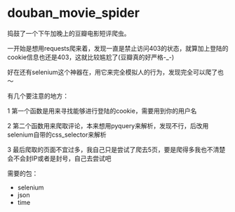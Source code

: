 # douban_movie_spider
捣鼓了一个下午加晚上的豆瓣电影短评爬虫。

一开始是想用requests爬来着，发现一直是禁止访问403的状态，就算加上登陆的cookie信息也还是403，这就比较尴尬了(豆瓣真的好严格-_-)

好在还有selenium这个神器在，用它来完全模拟人的行为，发现完全可以爬了也～

有几个要注意的地方：

1 第一个函数是用来寻找能够进行登陆的cookie，需要用到你的用户名

2 第二个函数用来爬取评论，本来想用pyquery来解析，发现不行，后改用selenium自带的css_selector来解析

3 最后爬取的页面不宜过多，我自己只是尝试了爬去5页，要是爬得多我也不清楚会不会封IP或者是封号，自己去尝试吧

需要的包：

* selenium
* json
* time

